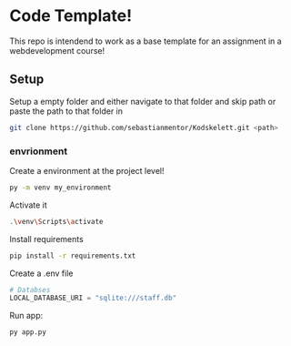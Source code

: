 # Code Template!

This repo is intendend to work as a base template for an assignment in a webdevelopment course! 

## Setup
Setup a empty folder and either navigate to that folder and skip path or paste the path to that folder in <path>
```bash
git clone https://github.com/sebastianmentor/Kodskelett.git <path>
```

### envrionment
Create a environment at the project level!
```bash
py -m venv my_environment
```
Activate it
```bash
.\venv\Scripts\activate
```
Install requirements
```bash
pip install -r requirements.txt
```

Create a .env file 
```python
# Databses
LOCAL_DATABASE_URI = "sqlite:///staff.db"
```

Run app:
```bash
py app.py
```
